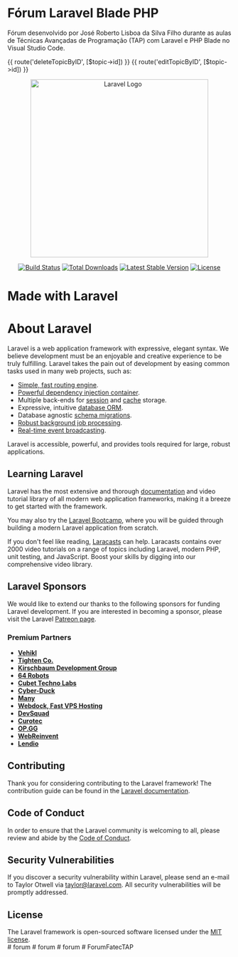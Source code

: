 # Fórum Laravel Blade PHP <br/>
Fórum desenvolvido por José Roberto Lisboa da Silva Filho durante as aulas de Técnicas Avançadas de Programação (TAP) com Laravel e PHP Blade no Visual Studio Code.

{{ route('deleteTopicByID', [$topic->id]) }}
{{ route('editTopicByID', [$topic->id]) }}

<p align="center"><a href="https://laravel.com" target="_blank"><img src="https://raw.githubusercontent.com/laravel/art/master/logo-lockup/5%20SVG/2%20CMYK/1%20Full%20Color/laravel-logolockup-cmyk-red.svg" width="400" alt="Laravel Logo"></a></p>

<p align="center">
<a href="https://github.com/laravel/framework/actions"><img src="https://github.com/laravel/framework/workflows/tests/badge.svg" alt="Build Status"></a>
<a href="https://packagist.org/packages/laravel/framework"><img src="https://img.shields.io/packagist/dt/laravel/framework" alt="Total Downloads"></a>
<a href="https://packagist.org/packages/laravel/framework"><img src="https://img.shields.io/packagist/v/laravel/framework" alt="Latest Stable Version"></a>
<a href="https://packagist.org/packages/laravel/framework"><img src="https://img.shields.io/packagist/l/laravel/framework" alt="License"></a>
</p>

# Made with Laravel <br/>

# About Laravel <br/>

Laravel is a web application framework with expressive, elegant syntax. We believe development must be an enjoyable and creative experience to be truly fulfilling. Laravel takes the pain out of development by easing common tasks used in many web projects, such as: <br/>
- [Simple, fast routing engine](https://laravel.com/docs/routing).<br/>
- [Powerful dependency injection container](https://laravel.com/docs/container).<br/>
- Multiple back-ends for [session](https://laravel.com/docs/session) and [cache](https://laravel.com/docs/cache) storage.<br/>
- Expressive, intuitive [database ORM](https://laravel.com/docs/eloquent).<br/>
- Database agnostic [schema migrations](https://laravel.com/docs/migrations).<br/>
- [Robust background job processing](https://laravel.com/docs/queues).<br/>
- [Real-time event broadcasting](https://laravel.com/docs/broadcasting).<br/>

Laravel is accessible, powerful, and provides tools required for large, robust applications.<br/>

## Learning Laravel <br/>

Laravel has the most extensive and thorough [documentation](https://laravel.com/docs) and video tutorial library of all modern web application frameworks, making it a breeze to get started with the framework.

You may also try the [Laravel Bootcamp](https://bootcamp.laravel.com), where you will be guided through building a modern Laravel application from scratch.

If you don't feel like reading, [Laracasts](https://laracasts.com) can help. Laracasts contains over 2000 video tutorials on a range of topics including Laravel, modern PHP, unit testing, and JavaScript. Boost your skills by digging into our comprehensive video library. <br/>

## Laravel Sponsors <br/>

We would like to extend our thanks to the following sponsors for funding Laravel development. If you are interested in becoming a sponsor, please visit the Laravel [Patreon page](https://patreon.com/taylorotwell).<br/>

### Premium Partners <br/>

- **[Vehikl](https://vehikl.com/)** <br/>
- **[Tighten Co.](https://tighten.co)** <br/>
- **[Kirschbaum Development Group](https://kirschbaumdevelopment.com)** <br/>
- **[64 Robots](https://64robots.com)** <br/>
- **[Cubet Techno Labs](https://cubettech.com)** <br/>
- **[Cyber-Duck](https://cyber-duck.co.uk)** <br/>
- **[Many](https://www.many.co.uk)** <br/>
- **[Webdock, Fast VPS Hosting](https://www.webdock.io/en)** <br/>
- **[DevSquad](https://devsquad.com)** <br/>
- **[Curotec](https://www.curotec.com/services/technologies/laravel/)** <br/>
- **[OP.GG](https://op.gg)** <br/>
- **[WebReinvent](https://webreinvent.com/?utm_source=laravel&utm_medium=github&utm_campaign=patreon-sponsors)** <br/>
- **[Lendio](https://lendio.com)** <br/>

## Contributing <br/>

Thank you for considering contributing to the Laravel framework! The contribution guide can be found in the [Laravel documentation](https://laravel.com/docs/contributions).<br/>

## Code of Conduct <br/>

In order to ensure that the Laravel community is welcoming to all, please review and abide by the [Code of Conduct](https://laravel.com/docs/contributions#code-of-conduct).<br/>

## Security Vulnerabilities <br/>

If you discover a security vulnerability within Laravel, please send an e-mail to Taylor Otwell via [taylor@laravel.com](mailto:taylor@laravel.com). All security vulnerabilities will be promptly addressed.<br/>

## License <br/>

The Laravel framework is open-sourced software licensed under the [MIT license](https://opensource.org/licenses/MIT).<br/>
#   f o r u m 
 
 #   f o r u m 
 
 #   f o r u m 
 
 #   F o r u m F a t e c T A P 
 
 
